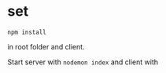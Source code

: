 # set
```
npm install
```
in root folder and client.

Start server with
```nodemon index```
and client with
```npm start
